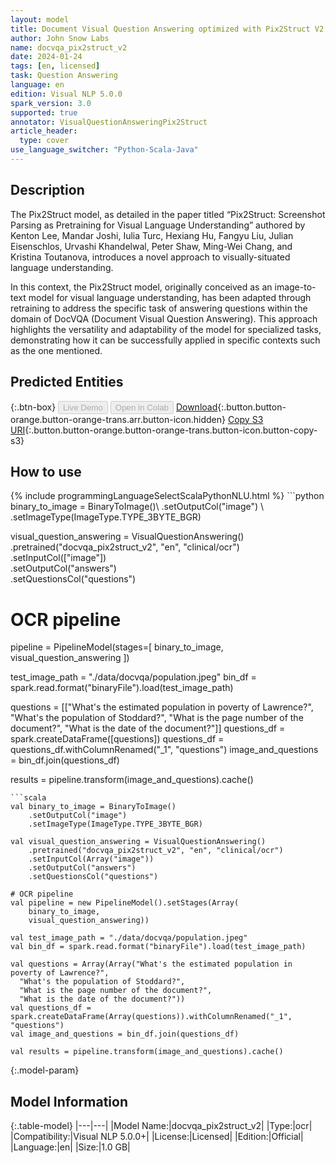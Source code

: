 ```yaml
---
layout: model
title: Document Visual Question Answering optimized with Pix2Struct V2
author: John Snow Labs
name: docvqa_pix2struct_v2
date: 2024-01-24
tags: [en, licensed]
task: Question Answering
language: en
edition: Visual NLP 5.0.0
spark_version: 3.0
supported: true
annotator: VisualQuestionAnsweringPix2Struct
article_header:
  type: cover
use_language_switcher: "Python-Scala-Java"
---
```


## Description

The Pix2Struct model, as detailed in the paper titled “Pix2Struct: Screenshot Parsing as Pretraining for Visual Language Understanding” authored by Kenton Lee, Mandar Joshi, Iulia Turc, Hexiang Hu, Fangyu Liu, Julian Eisenschlos, Urvashi Khandelwal, Peter Shaw, Ming-Wei Chang, and Kristina Toutanova, introduces a novel approach to visually-situated language understanding.

In this context, the Pix2Struct model, originally conceived as an image-to-text model for visual language understanding, has been adapted through retraining to address the specific task of answering questions within the domain of DocVQA (Document Visual Question Answering). This approach highlights the versatility and adaptability of the model for specialized tasks, demonstrating how it can be successfully applied in specific contexts such as the one mentioned.

## Predicted Entities



{:.btn-box}
<button class="button button-orange" disabled>Live Demo</button>
<button class="button button-orange" disabled>Open in Colab</button>
[Download](https://s3.amazonaws.com/auxdata.johnsnowlabs.com/clinical/ocr/docvqa_pix2struct_v2_en_5.0.0_3.0_1706078243456.zip){:.button.button-orange.button-orange-trans.arr.button-icon.hidden}
[Copy S3 URI](s3://auxdata.johnsnowlabs.com/clinical/ocr/docvqa_pix2struct_v2_en_5.0.0_3.0_1706078243456.zip){:.button.button-orange.button-orange-trans.button-icon.button-copy-s3}

## How to use



<div class="tabs-box" markdown="1">
{% include programmingLanguageSelectScalaPythonNLU.html %}
```python
binary_to_image = BinaryToImage()\
    .setOutputCol("image") \
    .setImageType(ImageType.TYPE_3BYTE_BGR)

visual_question_answering = VisualQuestionAnswering()\
    .pretrained("docvqa_pix2struct_v2", "en", "clinical/ocr")\
    .setInputCol(["image"])\
    .setOutputCol("answers")\
    .setQuestionsCol("questions")

# OCR pipeline
pipeline = PipelineModel(stages=[
    binary_to_image,
    visual_question_answering
])

test_image_path = "./data/docvqa/population.jpeg"
bin_df = spark.read.format("binaryFile").load(test_image_path)

questions = [["What's the estimated population in poverty of Lawrence?",
  "What's the population of Stoddard?",
  "What is the page number of the document?",
  "What is the date of the document?"]]
questions_df = spark.createDataFrame([questions])
questions_df = questions_df.withColumnRenamed("_1", "questions")
image_and_questions = bin_df.join(questions_df)

results = pipeline.transform(image_and_questions).cache()
```
```scala
val binary_to_image = BinaryToImage()
    .setOutputCol("image") 
    .setImageType(ImageType.TYPE_3BYTE_BGR)

val visual_question_answering = VisualQuestionAnswering()
    .pretrained("docvqa_pix2struct_v2", "en", "clinical/ocr")
    .setInputCol(Array("image"))
    .setOutputCol("answers")
    .setQuestionsCol("questions")

# OCR pipeline
val pipeline = new PipelineModel().setStages(Array(
    binary_to_image,
    visual_question_answering))

val test_image_path = "./data/docvqa/population.jpeg"
val bin_df = spark.read.format("binaryFile").load(test_image_path)

val questions = Array(Array("What's the estimated population in poverty of Lawrence?",
  "What's the population of Stoddard?",
  "What is the page number of the document?",
  "What is the date of the document?"))
val questions_df = spark.createDataFrame(Array(questions)).withColumnRenamed("_1", "questions")
val image_and_questions = bin_df.join(questions_df)

val results = pipeline.transform(image_and_questions).cache()
```
</div>

{:.model-param}
## Model Information

{:.table-model}
|---|---|
|Model Name:|docvqa_pix2struct_v2|
|Type:|ocr|
|Compatibility:|Visual NLP 5.0.0+|
|License:|Licensed|
|Edition:|Official|
|Language:|en|
|Size:|1.0 GB|